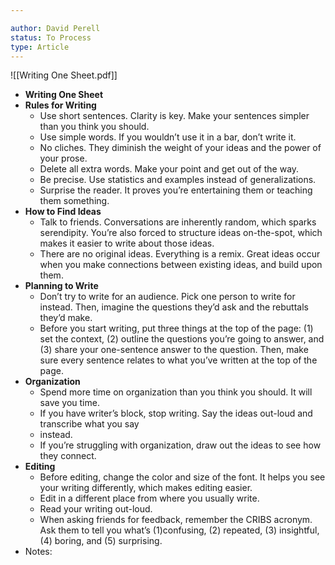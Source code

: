 ```yaml
---

author: David Perell
status: To Process
type: Article
---
```


![[Writing One Sheet.pdf]]
- **Writing One Sheet**
- **Rules for Writing**
	- Use short sentences. Clarity is key. Make your sentences simpler than you think you should.
	- Use simple words. If you wouldn’t use it in a bar, don’t write it.
	- No cliches. They diminish the weight of your ideas and the power of your prose.
	- Delete all extra words. Make your point and get out of the way.
	- Be precise. Use statistics and examples instead of generalizations.
	- Surprise the reader. It proves you’re entertaining them or teaching them something.
- **How to Find Ideas**
	- Talk to friends. Conversations are inherently random, which sparks serendipity. You’re also forced to structure ideas on-the-spot, which makes it easier to write about those ideas.
	- There are no original ideas. Everything is a remix. Great ideas occur when you make connections between existing ideas, and build upon them.
- **Planning to Write**
	- Don’t try to write for an audience. Pick one person to write for instead. Then, imagine the questions they’d ask and the rebuttals they’d make.
	- Before you start writing, put three things at the top of the page: (1) set the context, (2) outline the questions you’re going to answer, and (3) share your one-sentence answer to the question. Then, make sure every sentence relates to what you’ve written at the top of the page.
- **Organization**
	- Spend more time on organization than you think you should. It will save you time.
	- If you have writer’s block, stop writing. Say the ideas out-loud and transcribe what you say
	- instead.
	- If you’re struggling with organization, draw out the ideas to see how they connect.
- **Editing**
	- Before editing, change the color and size of the font. It helps you see your writing differently, which makes editing easier.
	- Edit in a different place from where you usually write.
	- Read your writing out-loud.
	- When asking friends for feedback, remember the CRIBS acronym. Ask them to tell you what’s (1)confusing, (2) repeated, (3) insightful, (4) boring, and (5) surprising.
- Notes:
